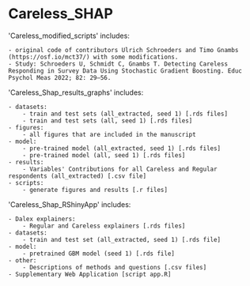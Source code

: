 # Careless_SHAP
 
'Careless_modified_scripts' includes:

	- original code of contributors Ulrich Schroeders and Timo Gnambs (https://osf.io/mct37/) with some modifications.
	- Study: Schroeders U, Schmidt C, Gnambs T. Detecting Careless Responding in Survey Data Using Stochastic Gradient Boosting. Educ Psychol Meas 2022; 82: 29–56.

'Careless_Shap_results_graphs' includes:

	- datasets:
		- train and test sets (all_extracted, seed 1) [.rds files]
		- train and test sets (all, seed 1) [.rds files]
	- figures:
		- all figures that are included in the manuscript
	- model:
		- pre-trained model (all_extracted, seed 1) [.rds files]
		- pre-trained model (all, seed 1) [.rds files]
	- results:
		- Variables' Contributions for all Careless and Regular respondents (all_extracted) [.csv file]
	- scripts:
		- generate figures and results [.r files]

'Careless_Shap_RShinyApp' includes:

	- Dalex explainers:
		- Regular and Careless explainers [.rds files]
	- datasets:
		- train and test set (all_extracted, seed 1) [.rds file]
	- model:
		- pretrained GBM model (seed 1) [.rds file]
	- other: 
		- Descriptions of methods and questions [.csv files]
	- Supplementary Web Application [script app.R]
	
	
	
